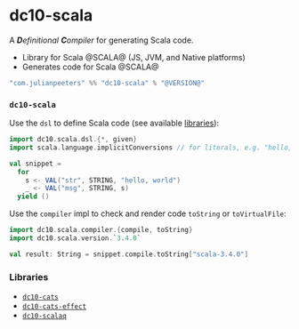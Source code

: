 # dc10-scala
A ***D**efinitional* ***C**ompiler* for generating Scala code.
 - Library for Scala @SCALA@ (JS, JVM, and Native platforms)
 - Generates code for Scala @SCALA@

```scala
"com.julianpeeters" %% "dc10-scala" % "@VERSION@"
```

### `dc10-scala`


Use the `dsl` to define Scala code (see available [libraries](#libraries)):

```scala mdoc
import dc10.scala.dsl.{*, given}
import scala.language.implicitConversions // for literals, e.g. "hello, world"

val snippet = 
  for
    s <- VAL("str", STRING, "hello, world")
    _ <- VAL("msg", STRING, s)
  yield ()
```

Use the `compiler` impl to check and render code `toString` or `toVirtualFile`:

```scala mdoc
import dc10.scala.compiler.{compile, toString}
import dc10.scala.version.`3.4.0`

val result: String = snippet.compile.toString["scala-3.4.0"]
```

### Libraries
 - [`dc10-cats`](https://github.com/julianpeeters/dc10-cats)
 - [`dc10-cats-effect`](https://github.com/julianpeeters/dc10-cats-effect)
 - [`dc10-scalaq`](https://github.com/julianpeeters/dc10-scalaq)
